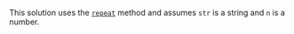 This solution uses the [`repeat`](https://developer.mozilla.org/en-US/docs/Web/JavaScript/Reference/Global_Objects/String/repeat) method and assumes `str` is a string and `n` is a number.
